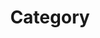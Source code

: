 ---
title: "Category"
layout: categories
permalink: /categories/
author_profile: true
sidebar_main: true
sidebar:
  - nav: "docs"
---